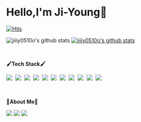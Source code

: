 # Hello,I'm Ji-Young👋

[![Hits](https://hits.seeyoufarm.com/api/count/incr/badge.svg?url=https%3A%2F%2Fgithub.com%2Fjiiiy0510o&count_bg=%23DCB0FF&title_bg=%238A8A8A&icon=&icon_color=%23111111&title=hits&edge_flat=true)](https://hits.seeyoufarm.com)
  
![jiiiy0510o's github stats](https://github-readme-stats.vercel.app/api?username=jiiiy0510o&show_icons=true)
[![jiiiy0510o's github stats](https://github-readme-stats.vercel.app/api/top-langs/?username=jiiiy0510o&show_icons=true&hide_border=true&title_color=004386&icon_color=004386&layout=compact)](https://github.com/jiiiy0510o)

<br>

<b>🖌️Tech Stack🖌️</b>

<p>
  <img src="https://img.shields.io/badge/html5-E34F26?style=flat-square&logo=html5&logoColor=white"/>&nbsp
  <img src="https://img.shields.io/badge/css3-1572B6?style=flat-square&logo=css3&logoColor=white"/>&nbsp
  <img src="https://img.shields.io/badge/Sass-CC6699?style=flat-square&logo=Sass&logoColor=white"/>&nbsp 
  <img src="https://img.shields.io/badge/JavaScript-F7DF1E?style=flat-square&logo=JavaScript&logoColor=white"/>&nbsp
  <img src="https://img.shields.io/badge/React-61DAFB?style=flat-square&logo=React&logoColor=white"/>&nbsp
  <img src="https://img.shields.io/badge/TypeScript-3178C6?style=flat-square&logo=TypeScript&logoColor=white"/>&nbsp
  <img src="https://img.shields.io/badge/jQuery-0769AD?style=flat-square&logo=jQuery&logoColor=white"/>&nbsp
  <img src="https://img.shields.io/badge/Next.js-000000?style=flat-square&logo=Next.js&logoColor=white"/>&nbsp
  <img src="https://img.shields.io/badge/Node.js-339933?style=flat-square&logo=Node.js&logoColor=white"/>&nbsp
  <img src="https://img.shields.io/badge/GraphQL-E10098?style=flat-square&logo=GraphQL&logoColor=white"/>&nbsp
  <img src="https://img.shields.io/badge/MySQL-4479A1?style=flat-square&logo=MySQL&logoColor=white"/>&nbsp
 </p>
 
<br>

<b>🌟About Me🌟</b>

 <a href="https://jiiiy0510o.tistory.com/"><img src="https://img.shields.io/badge/Blog-FF5722?style=flat-square&logo=Blogger&logoColor=white"/></a>
 <a href="https://jiiiy0510o.github.io/portfolio"><img src="https://img.shields.io/badge/portfolio-3884FF?style=flat-square&logo=GitBook&logoColor=white"/></a>
 <img src="https://img.shields.io/badge/jiiiy0510o@gmail.com-EA4335?style=flat-square&logo=Gmail&logoColor=white"/>
 

